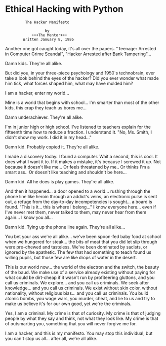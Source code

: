 # Ethical Hacking with Python

			 The Hacker Manifesto

			          by
			    +++The Mentor+++
			Written January 8, 1986

Another one got caught today, it's all over the papers. "Teenager Arrested in Computer Crime 
Scandal", "Hacker Arrested after Bank Tampering"...

Damn kids. They're all alike.

But did you, in your three-piece psychology and 1950's technobrain, ever take a look behind 
the eyes of the hacker? Did you ever wonder what made him tick, what forces shaped him, 
what may have molded him?

I am a hacker, enter my world...

Mine is a world that begins with school... I'm smarter than most of the other kids, this crap 
they teach us bores me...

Damn underachiever. They're all alike.

I'm in junior high or high school. I've listened to teachers explain for the fifteenth time 
how to reduce a fraction. I understand it. "No, Ms. Smith, I didn't show my work. I did it 
in my head..."

Damn kid. Probably copied it. They're all alike.

I made a discovery today. I found a computer. Wait a second, this is cool. It does what I 
want it to. If it makes a mistake, it's because I screwed it up. Not because it doesn't like 
me... Or feels threatened by me.. Or thinks I'm a smart ass.. Or doesn't like teaching and 
shouldn't be here...

Damn kid. All he does is play games. They're all alike.

And then it happened... a door opened to a world... rushing through the phone line like heroin
through an addict's veins, an electronic pulse is sent out, a refuge from the day-to-day 
incompetencies is sought... a board is found. "This is it... this is where I belong..." I know
everyone here... even if I've never met them, never talked to them, may never hear from them 
again... I know you all...

Damn kid. Tying up the phone line again. They're all alike...

You bet your ass we're all alike... we've been spoon-fed baby food at school when we hungered 
for steak... the bits of meat that you did let slip through were pre-chewed and tasteless. 
We've been dominated by sadists, or ignored by the apathetic. The few that had something to 
teach found us willing pupils, but those few are like drops of water in the desert.

This is our world now... the world of the electron and the switch, the beauty of the baud. We 
make use of a service already existing without paying for what could be dirt-cheap if it 
wasn't run by profiteering gluttons, and you call us criminals. We explore... and you call us 
criminals. We seek after knowledge... and you call us criminals. We exist without skin color, 
without nationality, without religious bias... and you call us criminals. You build atomic 
bombs, you wage wars, you murder, cheat, and lie to us and try to make us believe it's for 
our own good, yet we're the criminals.

Yes, I am a criminal. My crime is that of curiosity. My crime is that of judging people by 
what they say and think, not what they look like. My crime is that of outsmarting you, 
something that you will never forgive me for.

I am a hacker, and this is my manifesto. You may stop this individual, but you can't stop us 
all... after all, we're all alike.
